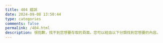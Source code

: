 ```yaml
---
title: 404 錯誤
date: 2024-09-08 13:50:44
type: categories
comments: false
permalink: /404.html
description: 很抱歉，找不到您想要存取的頁面。您可以經由以下分類找到您想要的內容。
---
```

